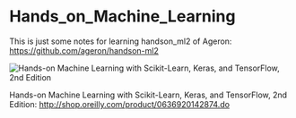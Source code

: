 # Hands_on_Machine_Learning
This is just some notes for learning handson_ml2 of Ageron:
https://github.com/ageron/handson-ml2

![Hands-on Machine Learning with Scikit-Learn, Keras, and TensorFlow, 2nd Edition](https://covers.oreillystatic.com/images/0636920142874/rc_lrg.jpg)

Hands-on Machine Learning with Scikit-Learn, Keras, and TensorFlow, 2nd Edition: 
http://shop.oreilly.com/product/0636920142874.do
